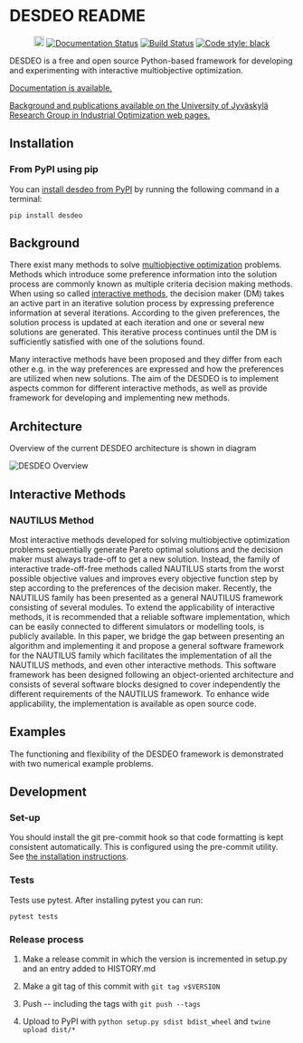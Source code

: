 # DESDEO README #

<p align="center">
<a href="https://badge.fury.io/py/desdeo"><img src="https://badge.fury.io/py/desdeo.svg" alt="Available on PyPI" height="18"></a>
<a href="https://desdeo.readthedocs.io/en/latest/?badge=latest"><img alt="Documentation Status" src="https://readthedocs.org/projects/desdeo/badge/?version=latest"></a>
<a href="https://travis-ci.com/industrial-optimization-group/DESDEO"><img alt="Build Status" src="https://travis-ci.com/industrial-optimization-group/DESDEO.svg?branch=master"></a>
<a href="https://github.com/ambv/black"><img alt="Code style: black" src="https://img.shields.io/badge/code%20style-black-000000.svg"></a>
</p>

DESDEO is a free and open source Python-based framework for developing and
experimenting with interactive multiobjective optimization.

[Documentation is available.](https://desdeo.readthedocs.io/en/latest/)

[Background and publications available on the University of Jyväskylä Research Group in Industrial Optimization web pages.](https://desdeo.it.jyu.fi)

## Installation ##

### From PyPI using pip ###

You can [install desdeo from PyPI](https://pypi.org/project/desdeo/) by running
the following command in a terminal:

    pip install desdeo

## Background ##

There exist many methods to solve [multiobjective optimization](https://en.wikipedia.org/wiki/Multi-objective_optimization) 
problems. Methods which introduce some preference information into the solution process
are commonly known as multiple criteria decision making methods. When
using so called [interactive methods](https://en.wikipedia.org/wiki/Multi-objective_optimization#Interactive_methods),
the decision maker (DM) takes an active part in an iterative solution
process by expressing preference information at several
iterations. According to the given preferences, the solution process
is updated at each iteration and one or several new solutions are
generated. This iterative process continues until the DM is
sufficiently satisfied with one of the solutions found.

Many interactive methods have been proposed and they differ from each
other e.g. in the way preferences are expressed and how the
preferences are utilized when new solutions. The aim of the DESDEO is
to implement aspects common for different interactive methods, as well
as provide framework for developing and implementing new methods.

## Architecture ##

Overview of the current DESDEO architecture is shown in diagram

![DESDEO Overview](https://github.com/industrial-optimization-group/DESDEO/raw/master/docs/design/overview.png)

## Interactive Methods  ##

### NAUTILUS Method ###

Most interactive methods developed for solving multiobjective
optimization problems sequentially generate Pareto optimal solutions
and the decision maker must always trade-off to get a new
solution. Instead, the family of interactive trade-off-free methods
called NAUTILUS starts from the worst possible objective values and
improves every objective function step by step according to the
preferences of the decision maker. Recently, the NAUTILUS family has
been presented as a general NAUTILUS framework consisting of several
modules.  To extend the applicability of interactive methods, it is
recommended that a reliable software implementation, which can be
easily connected to different simulators or modelling tools, is
publicly available. In this paper, we bridge the gap between
presenting an algorithm and implementing it and propose a general
software framework for the NAUTILUS family which facilitates the
implementation of all the NAUTILUS methods, and even other interactive
methods. This software framework has been designed following an
object-oriented architecture and consists of several software blocks
designed to cover independently the different requirements of the
NAUTILUS framework. To enhance wide applicability, the implementation
is available as open source code.

## Examples ##

The functioning and flexibility of the DESDEO framework is
demonstrated with two numerical example problems.

## Development ##

### Set-up ###

You should install the git pre-commit hook so that code formatting is kept consistent automatically. This is configured using the pre-commit utility. See [the installation instructions](https://pre-commit.com/#install).

### Tests ###

Tests use pytest. After installing pytest you can run:

    pytest tests

### Release process ###

1. Make a release commit in which the version is incremented in setup.py and an entry added to HISTORY.md

2. Make a git tag of this commit with `git tag v$VERSION`

3. Push -- including the tags with `git push --tags`

4. Upload to PyPI with `python setup.py sdist bdist_wheel` and `twine upload dist/*`
